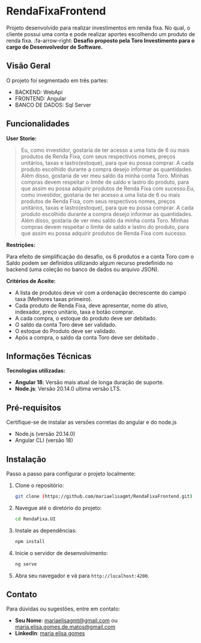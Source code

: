 # RendaFixaFrontend

Projeto desenvolvido para realizar investimentos em renda fixa. No qual, o cliente possui uma conta e pode realizar aportes escolhendo um produto de renda fixa.
:fa-arrow-right: **Desafio proposto pela Toro Investimento para o cargo de Desenvolvedor de Software.**

## Visão Geral

O projeto foi segmentado em três partes: 
- BACKEND: WebApi
- FRONTEND: Angular 
- BANCO DE DADOS: Sql Server

## Funcionalidades

**User Storie:**
> Eu, como investidor, gostaria de ter acesso a uma lista de 6 ou mais produtos de Renda Fixa, com seus respectivos nomes, preços unitários, taxas e lastro(estoque), para que eu possa comprar. A cada produto escolhido durante a compra desejo informar as quantidades. Além disso, gostaria de ver meu saldo da minha conta Toro. Minhas compras devem respeitar o limite de saldo e lastro do produto, para que assim eu possa adquirir produtos de Renda Fixa com sucesso.Eu, como investidor, gostaria de ter acesso a uma lista de 6 ou mais produtos de Renda Fixa, com seus respectivos nomes, preços unitários, taxas e lastro(estoque), para que eu possa comprar. A cada produto escolhido durante a compra desejo informar as quantidades. Além disso, gostaria de ver meu saldo da minha conta Toro. Minhas compras devem respeitar o limite de saldo e lastro do produto, para que assim eu possa adquirir produtos de Renda Fixa com sucesso.

**Restrições:**

Para efeito de simplificação do desafio, os 6 produtos e a conta Toro com o Saldo podem ser definidos utilizando algum recurso predefinido no backend (uma coleção no banco de dados ou arquivo JSON).

**Critérios de Aceite:**
- A lista de produtos deve vir com a ordenação decrescente do campo taxa (Melhores taxas primeiro).
- Cada produto de Renda Fixa, deve apresentar, nome do ativo, indexador, preço unitário, taxa e botão comprar.
- A cada compra, o estoque do produto deve ser debitado. 
- O saldo da conta Toro deve ser validado. 
- O estoque do Produto deve ser validado. 
- Após a compra, o saldo da conta Toro deve ser debitado .

##  Informações Técnicas
**Tecnologias utilizadas:**

- **Angular 18**: Versão mais atual de longa duração de suporte.
- **Node.js**: Versão 20.14.0 ultima versão LTS.

## Pré-requisitos

Certifique-se de instalar as versões corretas do angular e do node.js

- Node.js (versão 20.14.0)
- Angular CLI (versão 18)

## Instalação

Passo a passo para configurar o projeto localmente:

1. Clone o repositório:
    ```bash
    git clone (https://github.com/mariaelisagmt/RendaFixaFrontend.git)
    ```
2. Navegue até o diretório do projeto:
    ```bash
    cd RendaFixa.UI
    ```
3. Instale as dependências:
    ```bash
    npm install
    ```
4. Inicie o servidor de desenvolvimento:
    ```bash
    ng serve
    ```
5. Abra seu navegador e vá para `http://localhost:4200`.

## Contato

Para dúvidas ou sugestões, entre em contato:

- **Seu Nome**: mariaelisagmt@gmail.com ou maria.elisa.gomes.de.matos@gmail.com
- **LinkedIn**: [maria elisa gomes](https://linkedin.com/in/chagasduarte](https://www.linkedin.com/in/maria-elisa-gomes-de-matos/))
